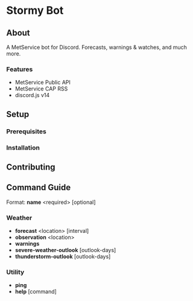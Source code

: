 # Stormy Bot

## About
A MetService bot for Discord. Forecasts, warnings & watches, and much more.

### Features
- MetService Public API
- MetService CAP RSS
- discord.js v14

## Setup
### Prerequisites
### Installation
## Contributing

## Command Guide
Format: **name** &lt;required&gt; [optional]

### Weather
- **forecast** &lt;location&gt; [interval]
- **observation** &lt;location&gt;
- **warnings** 
- **severe-weather-outlook** [outlook-days]
- **thunderstorm-outlook** [outlook-days]

### Utility
- **ping**
- **help** [command]
